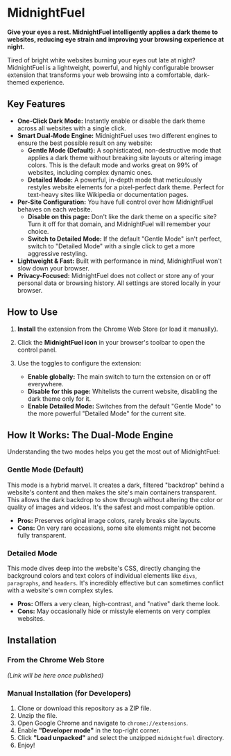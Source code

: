 # MidnightFuel 

**Give your eyes a rest. MidnightFuel intelligently applies a dark theme to websites, reducing eye strain and improving your browsing experience at night.**

Tired of bright white websites burning your eyes out late at night? MidnightFuel is a lightweight, powerful, and highly configurable browser extension that transforms your web browsing into a comfortable, dark-themed experience.

 
## Key Features

*   **One-Click Dark Mode:** Instantly enable or disable the dark theme across all websites with a single click.
*   **Smart Dual-Mode Engine:** MidnightFuel uses two different engines to ensure the best possible result on any website:
    *   **Gentle Mode (Default):** A sophisticated, non-destructive mode that applies a dark theme without breaking site layouts or altering image colors. This is the default mode and works great on 99% of websites, including complex dynamic ones.
    *   **Detailed Mode:** A powerful, in-depth mode that meticulously restyles website elements for a pixel-perfect dark theme. Perfect for text-heavy sites like Wikipedia or documentation pages.
*   **Per-Site Configuration:** You have full control over how MidnightFuel behaves on each website.
    *   **Disable on this page:** Don't like the dark theme on a specific site? Turn it off for that domain, and MidnightFuel will remember your choice.
    *   **Switch to Detailed Mode:** If the default "Gentle Mode" isn't perfect, switch to "Detailed Mode" with a single click to get a more aggressive restyling.
*   **Lightweight & Fast:** Built with performance in mind, MidnightFuel won't slow down your browser.
*   **Privacy-Focused:** MidnightFuel does not collect or store any of your personal data or browsing history. All settings are stored locally in your browser.

## How to Use

1.  **Install** the extension from the Chrome Web Store (or load it manually).
2.  Click the **MidnightFuel icon** in your browser's toolbar to open the control panel.
3.  Use the toggles to configure the extension:

    *   **Enable globally:** The main switch to turn the extension on or off everywhere.
    *   **Disable for this page:** Whitelists the current website, disabling the dark theme only for it.
    *   **Enable Detailed Mode:** Switches from the default "Gentle Mode" to the more powerful "Detailed Mode" for the current site.

## How It Works: The Dual-Mode Engine

Understanding the two modes helps you get the most out of MidnightFuel:

### Gentle Mode (Default)
This mode is a hybrid marvel. It creates a dark, filtered "backdrop" behind a website's content and then makes the site's main containers transparent. This allows the dark backdrop to show through without altering the color or quality of images and videos. It's the safest and most compatible option.

*   **Pros:** Preserves original image colors, rarely breaks site layouts.
*   **Cons:** On very rare occasions, some site elements might not become fully transparent.

### Detailed Mode
This mode dives deep into the website's CSS, directly changing the background colors and text colors of individual elements like `divs`, `paragraphs`, and `headers`. It's incredibly effective but can sometimes conflict with a website's own complex styles.

*   **Pros:** Offers a very clean, high-contrast, and "native" dark theme look.
*   **Cons:** May occasionally hide or misstyle elements on very complex websites.

## Installation

### From the Chrome Web Store
*(Link will be here once published)*

### Manual Installation (for Developers)
1.  Clone or download this repository as a ZIP file.
2.  Unzip the file.
3.  Open Google Chrome and navigate to `chrome://extensions`.
4.  Enable **"Developer mode"** in the top-right corner.
5.  Click **"Load unpacked"** and select the unzipped `midnightfuel` directory.
6.  Enjoy!
